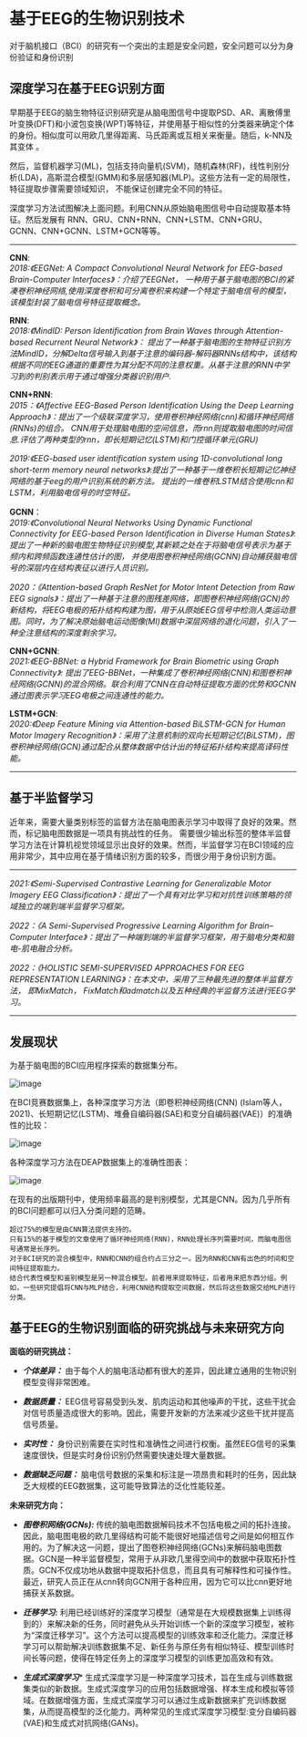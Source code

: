 # 基于EEG的生物识别技术

对于脑机接口（BCI）的研究有一个突出的主题是安全问题，安全问题可以分为身份验证和身份识别

## 深度学习在基于EEG识别方面

早期基于EEG的脑生物特征识别研究是从脑电图信号中提取PSD、AR、离散傅里叶变换(DFT)和小波包变换(WPT)等特征，并使用基于相似性的分类器来确定个体的身份。相似度可以用欧几里得距离、马氏距离或互相关来衡量。随后，k-NN及其变体
。

然后，监督机器学习(ML)，包括支持向量机(SVM)，随机森林(RF)，线性判别分析(LDA)，高斯混合模型(GMM)和多层感知器(MLP)。这些方法有一定的局限性，特征提取步骤需要领域知识，
不能保证创建完全不同的特征。

深度学习方法试图解决上面问题。利用CNN从原始脑电图信号中自动提取基本特征。然后发展有  RNN、GRU、CNN+RNN、CNN+LSTM、CNN+GRU、GCNN、CNN+GCNN、LSTM+GCN等等。

----
**CNN**:    
*2018:《EEGNet: A Compact Convolutional Neural Network for EEG-based Brain-Computer Interfaces》：介绍了EEGNet，
一种用于基于脑电图的BCI的紧凑卷积神经网络,使用深度卷积和可分离卷积来构建一个特定于脑电信号的模型，该模型封装了脑电信号特征提取概念。*

**RNN**:    
*2018:《MindID: Person Identification from Brain Waves through Attention-based Recurrent Neural Network》：
提出了一种基于脑电图的生物特征识别方法MindID，分解Delta信号输入到基于注意的编码器-解码器RNNs结构中，该结构根据不同的EEG通道的重要性为其分配不同的注意权重。从基于注意的RNN中学习到的判别表示用于通过增强分类器识别用户.*   

**CNN+RNN**:     
*2015：《Affective EEG-Based Person Identification Using the Deep Learning Approach》：提出了一个级联深度学习，使用卷积神经网络(cnn)和循环神经网络(RNNs)的组合。
CNN用于处理脑电图的空间信息，而rnn则提取脑电图的时间信息.评估了两种类型的rnn，即长短期记忆(LSTM)和门控循环单元(GRU)*
     
*2019:《EEG-based user identification system using 1D-convolutional long short-term memory neural networks》:提出了一种基于一维卷积长短期记忆神经网络的基于eeg的用户识别系统的新方法。
提出的一维卷积LSTM结合使用cnn和LSTM，利用脑电信号的时空特征。*

**GCNN**：     
*2019:《Convolutional Neural Networks Using Dynamic Functional Connectivity for EEG-based Person Identification in Diverse Human States》:提出了一种新的脑电图生物特征识别模型,其新颖之处在于将脑电信号表示为基于频内和跨频函数连通性估计的图，
并使用图卷积神经网络(GCNN)自动捕获脑电信号的深层内在结构表征以进行人员识别。*

*2020：《Attention-based Graph ResNet for Motor Intent Detection from Raw EEG signals》：提出了一种基于注意的图残差网络，即图卷积神经网络(GCN)的新结构，将EEG电极的拓扑结构构建为图，用于从原始EEG信号中检测人类运动意图。同时，为了解决原始脑电运动图像(MI)数据中深层网络的退化问题，引入了一种全注意结构的深度剩余学习。*

**CNN+GCNN**:    
*2021:《EEG-BBNet: a Hybrid Framework for Brain Biometric using Graph Connectivity》:
提出了EEG-BBNet，一种集成了卷积神经网络(CNN)和图卷积神经网络(GCNN)的混合网络。联合利用了CNN在自动特征提取方面的优势和GCNN通过图表示学习EEG电极之间连通性的能力。*

**LSTM+GCN**:       
*2020:《Deep Feature Mining via Attention-based BiLSTM-GCN for Human Motor Imagery Recognition》：采用了注意机制的双向长短期记忆(BiLSTM)，图卷积神经网络(GCN)通过配合从整体数据中估计出的特征拓扑结构来提高译码性能。*

----

## 基于半监督学习
近年来，需要大量类别标签的监督方法在脑电图表示学习中取得了良好的效果。然而，标记脑电图数据是一项具有挑战性的任务。
需要很少输出标签的整体半监督学习方法在计算机视觉领域显示出良好的效果。然而，半监督学习在BCI领域的应用非常少，其中应用在基于情绪识别方面的较多，而很少用于身份识别方面。

------
*2021:《Semi-Supervised Contrastive Learning for Generalizable Motor Imagery EEG Classification》：提出了一个具有对比学习和对抗性训练策略的领域独立的端到端半监督学习框架。*

*2022：《A Semi-Supervised Progressive Learning Algorithm for Brain–Computer Interface》：提出了一种端到端的半监督学习框架，用于脑电分类和脑电-肌电融合分析。*

*2022：《HOLISTIC SEMI-SUPERVISED APPROACHES FOR EEG REPRESENTATION LEARNING》：在本文中，采用了三种最先进的整体半监督方法，
即MixMatch， FixMatch和admatch以及五种经典的半监督方法进行EEG学习。*

-----------

## 发展现状      

为基于脑电图的BCI应用程序探索的数据集分布。     

![image](https://user-images.githubusercontent.com/109055774/226892836-dc18ff88-e92c-41bd-9065-945cb90ca45e.png)


在BCI竞赛数据集上，各种深度学习方法（即卷积神经网络(CNN) (Islam等人，2021)、长短期记忆(LSTM)、堆叠自编码器(SAE)和变分自编码器(VAE)）的准确性的比较：


![image](https://user-images.githubusercontent.com/109055774/226607117-f1d623fc-9dca-42f3-a0b0-e146e4b1d734.png)

各种深度学习方法在DEAP数据集上的准确性图表：


![image](https://user-images.githubusercontent.com/109055774/226607259-7a89b944-dcb1-4bb9-ada1-571299fb0ea8.png)


在现有的出版期刊中，使用频率最高的是判别模型，尤其是CNN。因为几乎所有的BCI问题都可以归入分类问题的范畴。     

    超过75%的模型是由CNN算法提供支持的。
    只有15%的基于模型的文章使用了循环神经网络(RNN)，RNN处理长序列需要时间，而脑电图信号通常是长序列。
    对于BCI研究的混合模型中，RNN和CNN的组合约占三分之一。因为RNN和CNN有出色的时间和空间特征提取能力。
    结合代表性模型和鉴别模型是另一种混合模型。前者用来提取特征，后者用来把东西分组。例如，一些研究提倡将CNN与MLP结合，利用CNN结构提取空间数据，然后将这些数据交给MLP进行分类。

## 基于EEG的生物识别面临的研究挑战与未来研究方向     

**面临的研究挑战：**     

 * ***个体差异：*** 由于每个人的脑电活动都有很大的差异，因此建立通用的生物识别模型变得非常困难。

 * ***数据质量：*** EEG信号容易受到头发、肌肉运动和其他噪声的干扰，这些干扰会对信号质量造成很大的影响。因此，需要开发新的方法来减少这些干扰并提高信号质量。
 
 * ***实时性：*** 身份识别需要在实时性和准确性之间进行权衡。虽然EEG信号的采集速度很快，但是实时身份识别仍然需要快速处理大量数据。
 
 * ***数据缺乏问题：*** 脑电信号数据的采集和标注是一项昂贵和耗时的任务，因此缺乏大规模的EEG数据集，这可能导致算法的泛化性能较差。

**未来研究方向：**
 * ***图卷积网络(GCNs):*** 传统的脑电图数据解码技术不包括电极之间的拓扑连接。因此，脑电图电极的欧几里得结构可能不能很好地描述信号之间是如何相互作用的。为了解决这一问题，提出了图卷积神经网络(GCNs)来解码脑电图数据。GCN是一种半监督模型，常用于从非欧几里得空间中的数据中获取拓扑性质。GCN不仅成功地从数据中提取拓扑信息，而且具有可解释性和可操作性。最近，研究人员正在从cnn转向GCN用于各种应用，因为它可以比cnn更好地捕获关系数据。     

 * ***迁移学习:*** 利用已经训练好的深度学习模型（通常是在大规模数据集上训练得到的）来解决新的任务，同时避免从头开始训练一个新的深度学习模型，被称为“深度迁移学习”。这个方法可以提高模型的训练效率和泛化能力。深度迁移学习可以帮助解决训练数据集不足、新任务与原任务有相似特征、模型训练时间长等问题，使得在特定任务上的深度学习模型的训练更加高效和有效。

* ***生成式深度学习**** 生成式深度学习是一种深度学习技术，旨在生成与训练数据集类似的新数据。生成式深度学习的应用包括数据增强、样本生成和模拟等领域。在数据增强方面，生成式深度学习可以通过生成新数据来扩充训练数据集，从而提高模型的泛化能力。两种常见的生成式深度学习模型:变分自编码器(VAE)和生成式对抗网络(GANs)。
